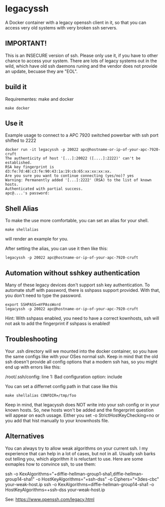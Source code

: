 # legacyssh
A Docker container with a legacy openssh client in it, so that you can access very old systems with very broken ssh servers.

## IMPORTANT!
This is an INSECURE version of ssh. Please only use it, if you have to other chance to access your system.
There are lots of legacy systems out in the wild, which have old ssh daemons runing and the vendor does not provide an update, becuase they are "EOL".

## build it
Requirementes: make and docker

```
make docker
```

## Use it
Example usage to connect to a APC 7920 switched powerbar with ssh port shifted to 2222
```
docker run -it legacyssh -p 20022 apc@hostname-or-ip-of-your-apc-7920-cruft
The authenticity of host '[...]:20022 ([....]:2222)' can't be established.
RSA key fingerprint is d3:fe:7d:48:c3:fe:90:43:1a:19:cb:65:xx:xx:xx:xx.
Are you sure you want to continue connecting (yes/no)? yes
Warning: Permanently added '[...]:2222' (RSA) to the list of known hosts.
Authenticated with partial success.
apc@....'s password: 
```

## Shell Alias
To make the use more comfortable, you can set an alias for your shell.

```
make shellalias
```

will render an example for you.

After setting the alias, you can use it then like this:
```
legacyssh -p 20022 apc@hostname-or-ip-of-your-apc-7920-cruft
```

## Automation without sshkey authentication
Many of these legacy devices don't support ssh key authentication. To automate stuff with password, there is sshpass support provided. With that, you don't need to type the password.

```
export SSHPASS=mYPAssWord
legacyssh -p 20022 apc@hostname-or-ip-of-your-apc-7920-cruft
```

Hint: With sshpass enabled, you need to have a correct kownhosts, ssh will not ask to add the fingerprint if sshpass is enabled!

## Troubleshooting
Your .ssh directory will we mounted into the docker container, so you have the same configs like with your OSes normal ssh.
Keep in mind that the old ssh doesn't provide all config options that a modern ssh has, so you might end up with errors like this:

/root/.ssh/config: line 1: Bad configuration option: include

You can set a differnet config path in that case like this
```
make shellalias CONFDIR=/tmp/foo
```

Keep in mind, that legacyssh does NOT write into your ssh config or in your known hosts. So, new hosts won't be added and the fingerprint question will appear on each ussage. Either you set -o StrictHostKeyChecking=no or you add that hist manually to your knownhosts file.

## Alternatives
You can always try to allow weak algorithms on your current ssh. I my experience that can help in a lot of cases, but not in all. Usually ssh barks out telling you, which algorithm it is reluctant to use. Here are some exmaples how to convince ssh, to use them:

ssh -o KexAlgorithms="+diffie-hellman-group1-sha1,diffie-hellman-group14-sha1" -o HostKeyAlgorithms="+ssh-dss" -o Ciphers="+3des-cbc" your-weak-host.ip
ssh -o KexAlgorithms=diffie-hellman-group14-sha1 -o HostKeyAlgorithms=+ssh-dss your-weak-host.ip

See: https://www.openssh.com/legacy.html


